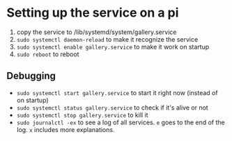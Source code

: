# Setting up the service on a pi

1. copy the service to /lib/systemd/system/gallery.service
2. `sudo systemctl daemon-reload` to make it recognize the service
3. `sudo systemctl enable gallery.service` to make it work on startup
4. `sudo reboot` to reboot

## Debugging

- `sudo systemctl start gallery.service` to start it right now (instead of on startup)
- `sudo systemctl status gallery.service` to check if it's alive or not
- `sudo systemctl stop gallery.service` to kill it
- `sudo journalctl -ex` to see a log of all services. `e` goes to the end of the log. `x` includes more explanations.
